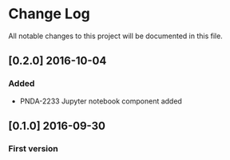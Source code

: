 # Change Log
All notable changes to this project will be documented in this file.

## [0.2.0] 2016-10-04
### Added
- PNDA-2233 Jupyter notebook component added

## [0.1.0] 2016-09-30
### First version

